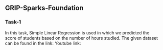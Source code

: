 ## GRIP-Sparks-Foundation
### Task-1
In this task, Simple Linear Regression is used in which we predicted the score of students based on the number of hours studied. The given dataset can be found in the link:  Youtube link: 
